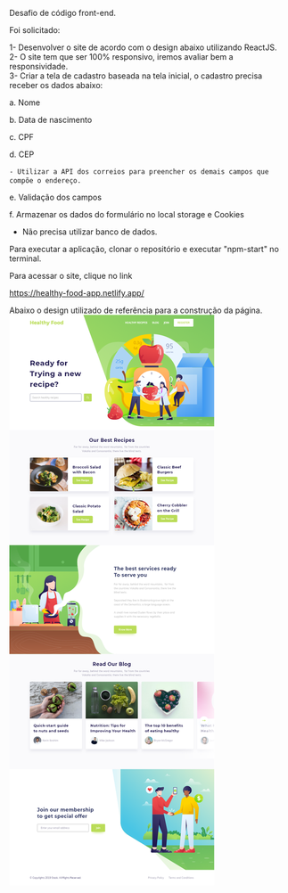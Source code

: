 Desafio de código front-end.

Foi solicitado:

1- Desenvolver o site de acordo com o design abaixo utilizando ReactJS. <br/>
2- O site tem que ser 100% responsivo, iremos avaliar bem a responsividade. <br/>
3- Criar a tela de cadastro baseada na tela inicial, o cadastro precisa receber os dados abaixo: <br/>

  a. Nome

  b. Data de nascimento

  c. CPF

  d. CEP

    - Utilizar a API dos correios para preencher os demais campos que compõe o endereço.

  e. Validação dos campos

  f. Armazenar os dados do formulário no local storage e Cookies

* Não precisa utilizar banco de dados.

Para executar a aplicação, clonar o repositório e executar "npm-start" no terminal. 

Para acessar o site, clique no link

https://healthy-food-app.netlify.app/

Abaixo o design utilizado de referência para a construção da página.
<img src="./src/assets/images/preview.png"/>


